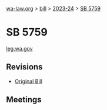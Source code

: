 [wa-law.org](/) > [bill](/bill/) > [2023-24](/bill/2023-24/) > [SB 5759](/bill/2023-24/sb/5759/)

# SB 5759
[leg.wa.gov](https://app.leg.wa.gov/billsummary?BillNumber=5759&Year=2023&Initiative=false)

## Revisions
* [Original Bill](1/)

## Meetings